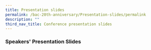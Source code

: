 ```yaml
---
title: Presentation slides
permalink: /bac-20th-anniversary/Presentation-slides/permalink
description: ""
third_nav_title: Conference presentation slides
---
```

### **Speakers' Presentation Slides**

